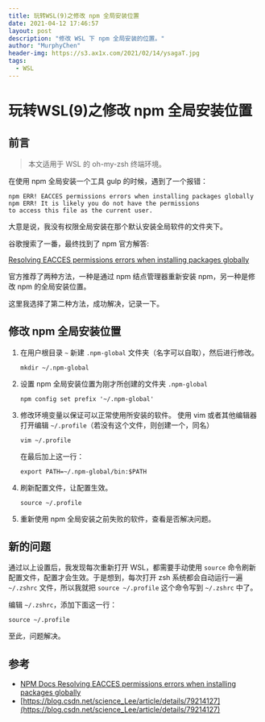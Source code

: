 ```yaml
---
title: 玩转WSL(9)之修改 npm 全局安装位置
date: 2021-04-12 17:46:57
layout: post
description: "修改 WSL 下 npm 全局安装的位置。"
author: "MurphyChen"
header-img: https://s3.ax1x.com/2021/02/14/ysagaT.jpg
tags:
  - WSL
---
```


# 玩转WSL(9)之修改 npm 全局安装位置

## 前言

> 本文适用于 WSL 的 oh-my-zsh 终端环境。

在使用 npm 全局安装一个工具 gulp 的时候，遇到了一个报错：

```
npm ERR! EACCES permissions errors when installing packages globally
npm ERR! It is likely you do not have the permissions 
to access this file as the current user.
```

大意是说，我没有权限全局安装在那个默认安装全局软件的文件夹下。

谷歌搜索了一番，最终找到了 npm 官方解答:

[Resolving EACCES permissions errors when installing packages globally](https://docs.npmjs.com/resolving-eacces-permissions-errors-when-installing-packages-globally)

官方推荐了两种方法，一种是通过 npm 结点管理器重新安装 npm，另一种是修改 npm 的全局安装位置。

这里我选择了第二种方法，成功解决，记录一下。

## 修改 npm 全局安装位置

1. 在用户根目录 `~` 新建 `.npm-global` 文件夹（名字可以自取），然后进行修改。

    ```
    mkdir ~/.npm-global
    ```

2. 设置 npm 全局安装位置为刚才所创建的文件夹 `.npm-global`

    ```
    npm config set prefix '~/.npm-global'
    ```

3. 修改环境变量以保证可以正常使用所安装的软件。
    使用 vim 或者其他编辑器 打开编辑 `~/.profile`（若没有这个文件，则创建一个，同名）

    ```
    vim ~/.profile
    ```

    在最后加上这一行：
    ```
    export PATH=~/.npm-global/bin:$PATH
    ```
4. 刷新配置文件，让配置生效。

    ```
    source ~/.profile
    ```
5. 重新使用 npm 全局安装之前失败的软件，查看是否解决问题。

## 新的问题

通过以上设置后，我发现每次重新打开 WSL，都需要手动使用 `source` 命令刷新配置文件，配置才会生效。于是想到，每次打开 zsh 系统都会自动运行一遍 `~/.zshrc` 文件，所以我就把 `source ~/.profile` 这个命令写到 `~/.zshrc` 中了。

编辑 `~/.zshrc`，添加下面这一行：

```
source ~/.profile
```

至此，问题解决。

## 参考

- [NPM Docs Resolving EACCES permissions errors when installing packages globally](https://docs.npmjs.com/resolving-eacces-permissions-errors-when-installing-packages-globally)
- [https://blog.csdn.net/science_Lee/article/details/79214127](https://blog.csdn.net/science_Lee/article/details/79214127)